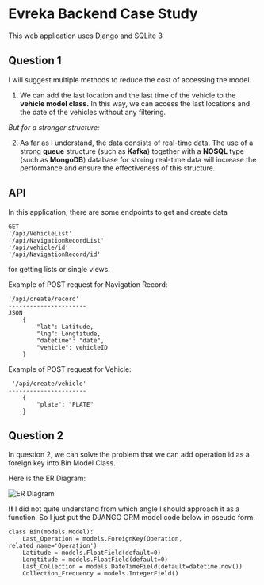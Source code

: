 # Evreka Backend Case Study
This web application uses Django and SQLite 3



## Question 1

I will suggest multiple methods to reduce the cost of accessing the model.

 1. We can add the last location and the last time of the vehicle to the **vehicle model class.** In this way, we can access the last locations and the date of the vehicles without any filtering.
 
 *But for a stronger structure:* 
 
 2. As far as I understand, the data consists of real-time data. The use of a strong **queue** structure (such as **Kafka**) together with a **NOSQL** type (such as **MongoDB**) database for storing real-time data will increase the performance and ensure the effectiveness of this structure.
   

## API
In this application, there are some endpoints to get and create data

    GET
    '/api/VehicleList'
    '/api/NavigationRecordList'
    '/api/vehicle/id'
    '/api/NavigationRecord/id'
    
for getting lists or single views. 

Example of POST request for Navigation Record: 

     
    '/api/create/record'
    ----------------------
    JSON
	    {
			"lat": Latitude,
			"lng": Longtitude,
			"datetime": "date",
			"vehicle": vehicleID
		}

Example of POST request for Vehicle: 

   

     '/api/create/vehicle'
    ----------------------
	    {
			"plate": "PLATE"
		}

    
    
## Question 2 

In question 2, we can solve the problem that we can add operation id as a foreign key into Bin Model Class.

Here is the ER Diagram: 

![ER Diagram]('q2.png')

**!!** I did not quite understand from which angle I should approach it as a function. So I just put the DJANGO ORM model code below in pseudo form.

    class Bin(models.Model):  
        Last_Operation = models.ForeignKey(Operation, related_name='Operation')  
        Latitude = models.FloatField(default=0)  
        Longtitude = models.FloatField(default=0)  
        Last_Collection = models.DateTimeField(default=datetime.now())
        Collection_Frequency = models.IntegerField()

